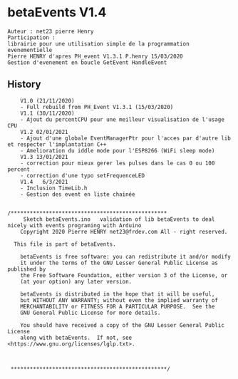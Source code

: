 # betaEvents V1.4
    Auteur : net23 pierre Henry
    Participation : 
    librairie pour une utilisation simple de la programmation evenementielle
    Pierre HENRY d'apres PH_event V1.3.1 P.henry 15/03/2020
    Gestion d'evenement en boucle GetEvent HandleEvent

##	  History
	    V1.0 (21/11/2020)
	    - Full rebuild from PH_Event V1.3.1 (15/03/2020)
	    V1.1 (30/11/2020)
	    - Ajout du percentCPU pour une meilleur visualisation de l'usage CPU
	    V1.2 02/01/2021
	    - Ajout d'une globale EventManagerPtr pour l'acces par d'autre lib et respecter l'implantation C++
	    - Amelioration du iddle mode pour l'ESP8266 (WiFi sleep mode)
	    V1.3 13/01/2021
	    - correction pour mieux gerer les pulses dans le cas 0 ou 100 percent
		- correction d'une typo setFrequenceLED
		V1.4   6/3/2021
	    - Inclusion TimeLib.h
	    - Gestion des event en liste chainée


	/*************************************************
	     Sketch betaEvents.ino   validation of lib betaEvents to deal nicely with events programing with Arduino
	    Copyright 2020 Pierre HENRY net23@frdev.com All - right reserved.

	  This file is part of betaEvents.

	    betaEvents is free software: you can redistribute it and/or modify
	    it under the terms of the GNU Lesser General Public License as published by
	    the Free Software Foundation, either version 3 of the License, or
	    (at your option) any later version.

	    betaEvents is distributed in the hope that it will be useful,
	    but WITHOUT ANY WARRANTY; without even the implied warranty of
	    MERCHANTABILITY or FITNESS FOR A PARTICULAR PURPOSE.  See the
	    GNU General Public License for more details.

	    You should have received a copy of the GNU Lesser General Public License
	    along with betaEvents.  If not, see <https://www.gnu.org/licenses/lglp.txt>.



	 *************************************************/
